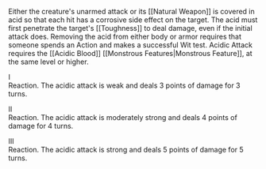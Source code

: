 Either the creature's unarmed attack or its [[Natural Weapon]] is covered in acid so that each hit has a corrosive side effect on the target. The acid must first penetrate the target's [[Toughness]] to deal damage, even if the initial attack does. Removing the acid from either body or armor requires that someone spends an Action and makes a successful Wit test. Acidic Attack requires the [[Acidic Blood]] [[Monstrous Features|Monstrous Feature]], at the same level or higher.

I<br>Reaction. The acidic attack is weak and deals 3 points of damage for 3 turns.

II<br>Reaction. The acidic attack is moderately strong and deals 4 points of damage for 4 turns.

III<br>Reaction. The acidic attack is strong and deals 5 points of damage for 5 turns.